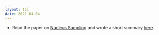 ```yaml
---
layout: til
date: 2021-04-04
---
```

- Read the paper on [Nucleus Sampling](https://arxiv.org/abs/1904.09751) and wrote a short summary [here](/papers/curious_case).